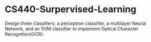# CS440-Surpervised-Learning

Design three classifiers: a perceptron classifier, a multilayer Neural Network, and an SVM classifier to implement Optical Character Recognition(OCR).
